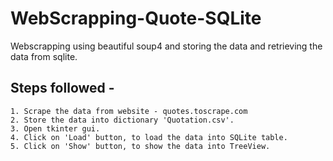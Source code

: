 # WebScrapping-Quote-SQLite
Webscrapping using beautiful soup4 and storing the data and retrieving the data from sqlite.

## Steps followed -
```
1. Scrape the data from website - quotes.toscrape.com
2. Store the data into dictionary 'Quotation.csv'.
3. Open tkinter gui.
4. Click on 'Load' button, to load the data into SQLite table.
5. Click on 'Show' button, to show the data into TreeView.
```
